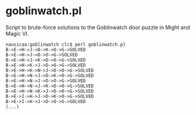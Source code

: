 goblinwatch.pl
==============

Script to brute-force solutions to the Goblinwatch door puzzle in Might and Magic VI.

    nausicaa:goblinwatch clc$ perl goblinwatch.pl
    B->E->H->J->D->K->O->G->SOLVED
    B->E->H->J->D->O->G->SOLVED
    B->E->H->J->K->D->O->G->SOLVED
    B->E->H->K->J->D->O->G->SOLVED
    B->E->H->K->N->J->D->O->G->SOLVED
    B->E->H->N->J->D->K->O->G->SOLVED
    B->E->H->N->J->D->O->G->SOLVED
    B->E->H->N->J->K->D->O->G->SOLVED
    B->E->H->N->K->J->D->O->G->SOLVED
    B->E->I->H->J->D->K->O->G->SOLVED
    B->E->I->H->J->D->O->G->SOLVED
    (...)
